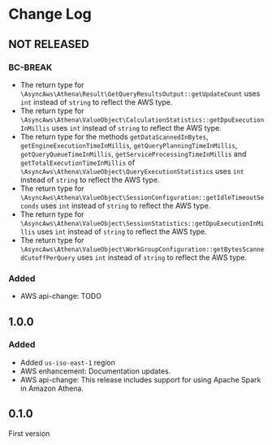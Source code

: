 # Change Log

## NOT RELEASED

### BC-BREAK

- The return type for `\AsyncAws\Athena\Result\GetQueryResultsOutput::getUpdateCount` uses `int` instead of `string` to reflect the AWS type.
- The return type for `\AsyncAws\Athena\ValueObject\CalculationStatistics::getDpuExecutionInMillis` uses `int` instead of `string` to reflect the AWS type.
- The return type for the methods `getDataScannedInBytes`, `getEngineExecutionTimeInMillis`, `getQueryPlanningTimeInMillis`, `getQueryQueueTimeInMillis`, `getServiceProcessingTimeInMillis` and `getTotalExecutionTimeInMillis` of `\AsyncAws\Athena\ValueObject\QueryExecutionStatistics` uses `int` instead of `string` to reflect the AWS type.
- The return type for `\AsyncAws\Athena\ValueObject\SessionConfiguration::getIdleTimeoutSeconds` uses `int` instead of `string` to reflect the AWS type.
- The return type for `\AsyncAws\Athena\ValueObject\SessionStatistics::getDpuExecutionInMillis` uses `int` instead of `string` to reflect the AWS type.
- The return type for `\AsyncAws\Athena\ValueObject\WorkGroupConfiguration::getBytesScannedCutoffPerQuery` uses `int` instead of `string` to reflect the AWS type.


### Added

- AWS api-change: TODO

## 1.0.0

### Added

- Added `us-iso-east-1` region
- AWS enhancement: Documentation updates.
- AWS api-change: This release includes support for using Apache Spark in Amazon Athena.

## 0.1.0

First version
